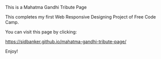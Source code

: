 This is a Mahatma Gandhi Tribute Page

This completes my first Web Responsive Designing Project of Free Code Camp.

You can visit this page by clicking:

https://sidbanker.github.io/mahatma-gandhi-tribute-page/

Enjoy!
